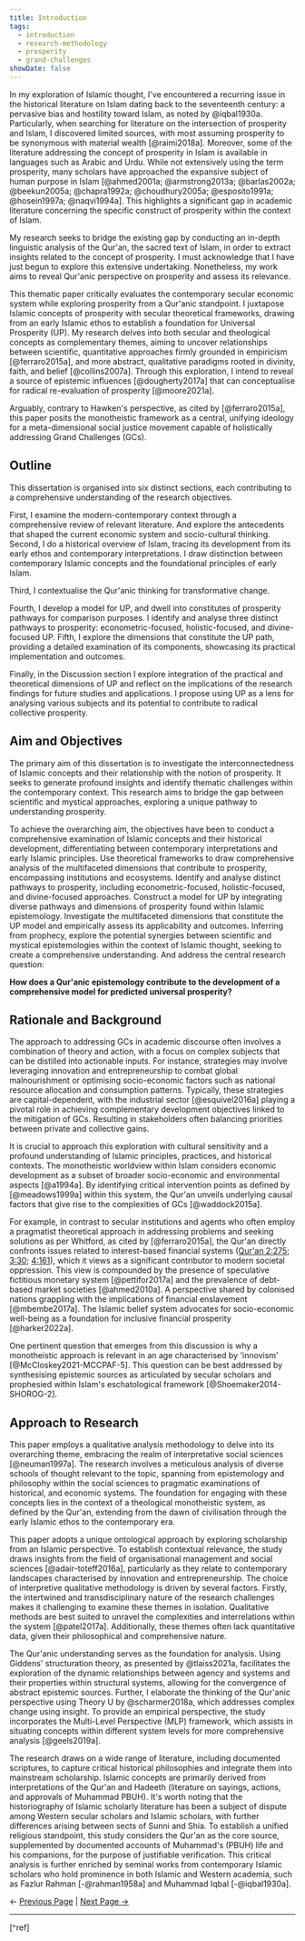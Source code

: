 ```yaml
---
title: Introduction
tags:
  - introduction
  - research-methodology
  - prosperity
  - grand-challenges
showDate: false
---
```

In my exploration of Islamic thought, I've encountered a recurring issue in the historical literature on Islam dating back to the seventeenth century: a pervasive bias and hostility toward Islam, as noted by @iqbal1930a. Particularly, when searching for literature on the intersection of prosperity
and Islam, I discovered limited sources, with most assuming prosperity to be synonymous with material wealth [@raimi2018a]. Moreover, some of the literature addressing the concept of prosperity in Islam is available in languages such as Arabic and Urdu. While not extensively using the term prosperity, many scholars have approached the expansive subject of human purpose in Islam [@ahmed2001a; @armstrong2013a; @barlas2002a; @beekun2005a; @chapra1992a; @choudhury2005a; @esposito1991a; @hosein1997a; @naqvi1994a]. This highlights a significant gap in academic literature concerning the specific construct of prosperity within the context of Islam.

My research seeks to bridge the existing gap by conducting an in-depth linguistic analysis of the Qur'an, the sacred text of Islam, in order to extract insights related to the concept of prosperity. I must acknowledge that I have just begun to explore this extensive undertaking. Nonetheless, my work aims to reveal Qur'anic perspective on prosperity and assess its relevance.

This thematic paper critically evaluates the contemporary secular economic system while exploring prosperity from a Qur'anic standpoint. I juxtapose Islamic concepts of prosperity with secular theoretical frameworks, drawing from an early Islamic ethos to establish a foundation for Universal Prosperity (UP). My research delves into both secular and theological concepts as complementary themes, aiming to uncover relationships between scientific, quantitative approaches firmly grounded in empiricism [@ferraro2015a], and more abstract, qualitative paradigms rooted in divinity, faith, and belief [@collins2007a]. Through this exploration, I intend to reveal a source of epistemic influences [@dougherty2017a] that can conceptualise for radical re-evaluation of prosperity [@moore2021a].

Arguably, contrary to Hawken's perspective, as cited by [@ferraro2015a], this paper posits the monotheistic framework as a central, unifying ideology for a meta-dimensional social justice movement capable of holistically addressing Grand Challenges (<span title="Grand Challenges">GCs</span>).
## Outline
This dissertation is organised into six distinct sections, each contributing to a comprehensive understanding of the research objectives.

First, I examine the modern-contemporary context through a comprehensive review of relevant literature. And explore the antecedents that shaped the current economic system and socio-cultural thinking. 
Second, I do a historical overview of Islam, tracing its development from its early ethos and contemporary interpretations. I draw distinction between contemporary Islamic concepts and the foundational principles of early Islam.

Third, I contextualise the Qur'anic thinking for transformative change.

Fourth, I develop a model for <span title="Universal Prosperity">UP</span>, and dwell into constitutes of prosperity pathways for comparison purposes. I identify and analyse three distinct pathways to prosperity: econometric-focused, holistic-focused, and divine-focused <span title="Universal Prosperity">UP</span>. Fifth, I explore the dimensions that constitute the <span title="Universal Prosperity">UP</span> path, providing a detailed examination of its components, showcasing its practical
implementation and outcomes.

Finally, in the Discussion section I explore integration of the practical and theoretical dimensions of <span title="Universal Prosperity">UP</span> and reflect on the implications of the research findings for future studies and applications. I propose using <span title="Universal Prosperity">UP</span> as a lens for analysing various subjects and its potential to contribute to radical collective prosperity.
## Aim and Objectives
The primary aim of this dissertation is to investigate the interconnectedness of Islamic concepts and their relationship with the notion of prosperity. It seeks to generate profound insights and identify thematic challenges within the contemporary context. This research aims to bridge the gap between scientific and mystical approaches, exploring a unique pathway to understanding prosperity.

To achieve the overarching aim, the objectives have been to conduct a comprehensive examination of Islamic concepts and their historical development, differentiating between contemporary interpretations and early Islamic principles. Use theoretical frameworks to draw comprehensive analysis of the multifaceted dimensions that contribute to prosperity, encompassing institutions and ecosystems. Identify and analyse distinct pathways to prosperity, including econometric-focused, holistic-focused, and divine-focused approaches. Construct a model for <span title="Universal Prosperity">UP</span> by integrating diverse pathways and dimensions of prosperity found within Islamic epistemology. Investigate the multifaceted dimensions that constitute the <span title="Universal Prosperity">UP</span> model and empirically assess its applicability and outcomes. Inferring from prophecy, explore the potential synergies between scientific and mystical epistemologies within the context of Islamic thought, seeking to create a comprehensive understanding. And address the central research question:

**How does a Qur'anic epistemology contribute to the development of a
comprehensive model for predicted universal prosperity?**
## Rationale and Background
The approach to addressing <span title="Grand Challenges">GCs</span> in academic discourse often involves a combination of theory and action, with a focus on complex subjects that can be distilled into actionable inputs. For instance, strategies may involve leveraging innovation and entrepreneurship to combat global
malnourishment or optimising socio-economic factors such as national resource allocation and consumption patterns. Typically, these strategies are capital-dependent, with the industrial sector [@esquivel2016a] playing a pivotal role in achieving complementary development objectives linked to the mitigation of <span title="Grand Challenges">GCs</span>. Resulting in stakeholders often balancing priorities between private and collective gains.

It is crucial to approach this exploration with cultural sensitivity and a profound understanding of Islamic principles, practices, and historical contexts. The monotheistic worldview within Islam considers economic development as a subset of broader socio-economic and environmental
aspects [@a1994a]. By identifying critical intervention points as defined by [@meadows1999a] within this system, the Qur'an unveils underlying causal factors that give rise to the complexities of <span title="Grand Challenges">GCs</span> [@waddock2015a].

For example, in contrast to secular institutions and agents who often employ a pragmatist theoretical approach in addressing problems and seeking solutions as per Whitford, as cited by [@ferraro2015a], the Qur'an directly confronts issues related to interest-based financial systems ([Qur'an 2:275](https://quran.com/2/275); [3:30](https://quran.com/3/30); [4:161](https://quran.com/4/161)), which it views as a significant contributor to modern societal oppression. This view is compounded by the presence of speculative fictitious
monetary system [@pettifor2017a] and the prevalence of debt-based market societies [@ahmed2010a]. A perspective shared by colonised nations grappling with the implications of financial enslavement [@mbembe2017a]. The Islamic belief system advocates for socio-economic well-being as a foundation for inclusive financial prosperity [@harker2022a].

One pertinent question that emerges from this discussion is why a monotheistic approach is relevant in an age characterised by 'innovism' [@McCloskey2021-MCCPAF-5]. This question can be best addressed by synthesising epistemic sources as articulated by secular scholars and
prophesied within Islam's eschatological framework [@Shoemaker2014-SHOROG-2].
## Approach to Research
This paper employs a qualitative analysis methodology to delve into its overarching theme, embracing the realm of interpretative social sciences [@neuman1997a]. The research involves a meticulous analysis of diverse schools of thought relevant to the topic, spanning from epistemology and philosophy within the social sciences to pragmatic examinations of historical,
and economic systems. The foundation for engaging with these concepts lies in the context of a theological monotheistic system, as defined by the Qur'an, extending from the dawn of civilisation through the early Islamic ethos to the contemporary era.

This paper adopts a unique ontological approach by exploring scholarship from an Islamic perspective. To establish contextual relevance, the study draws insights from the field of organisational management and social sciences [@adair-toteff2016a], particularly as they relate to contemporary landscapes characterised by innovation and entrepreneurship. The choice of
interpretive qualitative methodology is driven by several factors. Firstly, the intertwined and transdisciplinary nature of the research challenges makes it challenging to examine these themes in isolation. Qualitative methods are best suited to unravel the complexities and interrelations within the system [@patel2017a]. Additionally, these themes often lack quantitative data, given their philosophical and comprehensive nature.

The Qur'anic understanding serves as the foundation for analysis. Using Giddens' structuration theory, as presented by @tlaiss2021a, facilitates the exploration of the dynamic relationships between agency and systems and their properties within structural systems, allowing for the convergence of abstract epistemic sources. Further, I elaborate the thinking
of the Qur'anic perspective using Theory U by @scharmer2018a, which addresses complex change using insight. To provide an empirical perspective, the study incorporates the Multi-Level Perspective (<span title="Multi-Level Perspective">MLP</span>) framework, which assists in situating concepts within different system levels for more comprehensive analysis [@geels2019a].

The research draws on a wide range of literature, including documented scriptures, to capture critical historical philosophies and integrate them into mainstream scholarship. Islamic concepts are primarily derived from interpretations of the Qur'an and Hadeeth (literature on sayings, actions, and approvals of Muhammad <span title="Peace Be Upon Him">PBUH</span>). It's worth noting that the historiography of Islamic scholarly literature has been a subject of dispute among Western secular scholars and Islamic scholars, with further differences arising between sects of Sunni and Shia. To establish a unified religious standpoint, this study considers the Qur'an as the core source, supplemented by documented accounts of Muhammad's (<span title="Peace Be Upon Him">PBUH</span>) life and his companions, for the purpose of justifiable verification. This critical analysis is further enriched by seminal works from contemporary Islamic scholars who hold prominence in both Islamic and Western academia, such as Fazlur Rahman [-@rahman1958a] and Muhammad Iqbal [-@iqbal1930a].


← [Previous Page](thesis/01-acknowledgments.md) | [Next Page →](thesis/03-present-context)

---
[^ref]